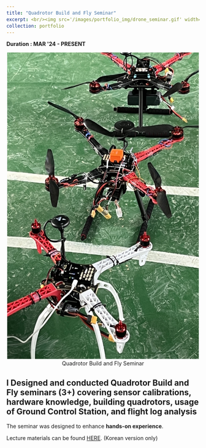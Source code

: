 ```yaml
---
title: "Quadrotor Build and Fly Seminar"
excerpt: <br/><img src='/images/portfolio_img/drone_seminar.gif' width='500' height='500'> 
collection: portfolio
---
```


**Duration : MAR '24 - PRESENT**

<center>
  <img src='/images/portfolio_img/drone_seminar_3.jpg' width='500' height='800' />
  <figcaption>Quadrotor Build and Fly Seminar</figcaption>
</center>

## I Designed and conducted Quadrotor Build and Fly seminars (3+) covering sensor calibrations, hardware knowledge, building quadrotors, usage of Ground Control Station, and flight log analysis

The seminar was designed to enhance **hands-on experience**.

Lecture materials can be found [HERE](https://jangminhyuk.github.io/files/KOR_Drone_seminar_240322updated.pdf).
(Korean version only)